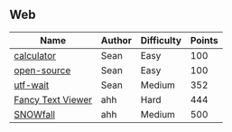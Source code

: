 ## Web

| Name                                       | Author | Difficulty | Points |
| ------------------------------------------ | ------ | ---------- | ------ |
| [calculator](web/calculator)               | Sean   | Easy       | 100    |
| [open-source](web/open-source)             | Sean   | Easy       | 100    |
| [utf-wait](web/utf-wait)                   | Sean   | Medium     | 352    |
| [Fancy Text Viewer](web/fancy-text-viewer) | ahh    | Hard       | 444    |
| [SNOWfall](web/snowfall)                   | ahh    | Medium     | 500    |